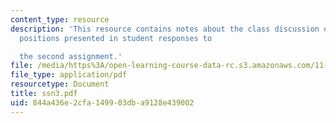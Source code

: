 ```yaml
---
content_type: resource
description: 'This resource contains notes about the class discussion on the theoretical
  positions presented in student responses to

  the second assignment.'
file: /media/https%3A/open-learning-course-data-rc.s3.amazonaws.com/11-329-social-theory-and-the-city-fall-2005/844a436e2cfa149903dba9128e439002_ssn3.pdf
file_type: application/pdf
resourcetype: Document
title: ssn3.pdf
uid: 844a436e-2cfa-1499-03db-a9128e439002
---
```

